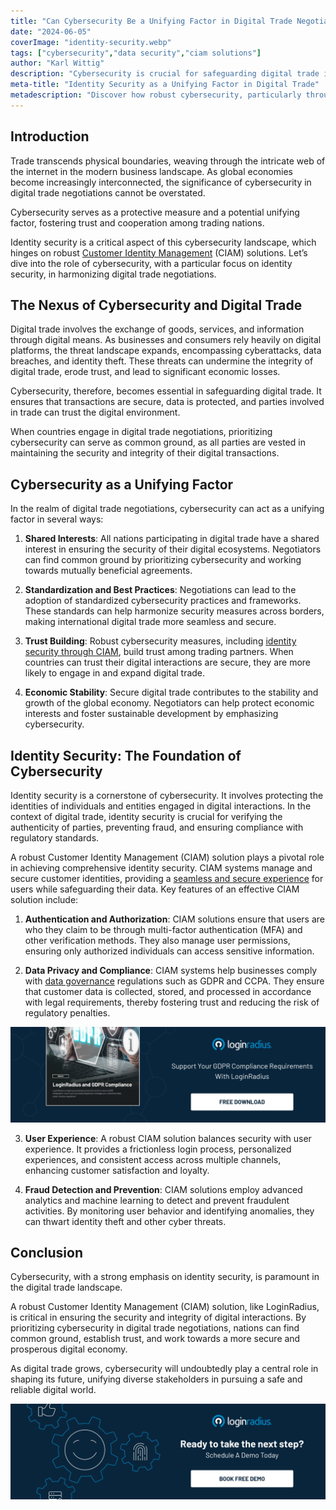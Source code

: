 ```yaml
---
title: "Can Cybersecurity Be a Unifying Factor in Digital Trade Negotiations?"
date: "2024-06-05"
coverImage: "identity-security.webp"
tags: ["cybersecurity","data security","ciam solutions"]
author: "Karl Wittig"
description: "Cybersecurity is crucial for safeguarding digital trade in the interconnected digital economy. This article explores how identity security, supported by robust Customer Identity Management (CIAM) solutions, can unify global digital trade negotiations by building trust and establishing common security standards."
meta-title: "Identity Security as a Unifying Factor in Digital Trade"
metadescription: "Discover how robust cybersecurity, particularly through effective CIAM solutions, can unify global digital trade negotiations and ensure secure interactions."
---
```

## Introduction

Trade transcends physical boundaries, weaving through the intricate web of the internet in the modern business landscape. As global economies become increasingly interconnected, the significance of cybersecurity in digital trade negotiations cannot be overstated. 

Cybersecurity serves as a protective measure and a potential unifying factor, fostering trust and cooperation among trading nations. 

Identity security is a critical aspect of this cybersecurity landscape, which hinges on robust [Customer Identity Management](https://www.loginradius.com/blog/identity/customer-identity-and-access-management/) (CIAM) solutions. Let’s dive into the role of cybersecurity, with a particular focus on identity security, in harmonizing digital trade negotiations.

## The Nexus of Cybersecurity and Digital Trade

Digital trade involves the exchange of goods, services, and information through digital means. As businesses and consumers rely heavily on digital platforms, the threat landscape expands, encompassing cyberattacks, data breaches, and identity theft. These threats can undermine the integrity of digital trade, erode trust, and lead to significant economic losses.

Cybersecurity, therefore, becomes essential in safeguarding digital trade. It ensures that transactions are secure, data is protected, and parties involved in trade can trust the digital environment. 

When countries engage in digital trade negotiations, prioritizing cybersecurity can serve as common ground, as all parties are vested in maintaining the security and integrity of their digital transactions.

## Cybersecurity as a Unifying Factor

In the realm of digital trade negotiations, cybersecurity can act as a unifying factor in several ways:

1. **Shared Interests**: All nations participating in digital trade have a shared interest in ensuring the security of their digital ecosystems. Negotiators can find common ground by prioritizing cybersecurity and working towards mutually beneficial agreements.

2. **Standardization and Best Practices**: Negotiations can lead to the adoption of standardized cybersecurity practices and frameworks. These standards can help harmonize security measures across borders, making international digital trade more seamless and secure.

3. **Trust Building**: Robust cybersecurity measures, including [identity security through CIAM](https://www.loginradius.com/blog/identity/what-is-identity-security/), build trust among trading partners. When countries can trust their digital interactions are secure, they are more likely to engage in and expand digital trade.

4. **Economic Stability**: Secure digital trade contributes to the stability and growth of the global economy. Negotiators can help protect economic interests and foster sustainable development by emphasizing cybersecurity.

## Identity Security: The Foundation of Cybersecurity

Identity security is a cornerstone of cybersecurity. It involves protecting the identities of individuals and entities engaged in digital interactions. In the context of digital trade, identity security is crucial for verifying the authenticity of parties, preventing fraud, and ensuring compliance with regulatory standards.

A robust Customer Identity Management (CIAM) solution plays a pivotal role in achieving comprehensive identity security. CIAM systems manage and secure customer identities, providing a [seamless and secure experience](https://www.loginradius.com/customer-experience-solutions/) for users while safeguarding their data. Key features of an effective CIAM solution include:

1. **Authentication and Authorization**: CIAM solutions ensure that users are who they claim to be through multi-factor authentication (MFA) and other verification methods. They also manage user permissions, ensuring only authorized individuals can access sensitive information.

2. **Data Privacy and Compliance**: CIAM systems help businesses comply with [data governance](https://www.loginradius.com/data-governance/) regulations such as GDPR and CCPA. They ensure that customer data is collected, stored, and processed in accordance with legal requirements, thereby fostering trust and reducing the risk of regulatory penalties.

[![EB-LR-GDPR-Compliance](EB-LR-GDPR-Compliance.webp)](https://www.loginradius.com/resource/ebook/loginradius-gdpr-compliance/)

3. **User Experience**: A robust CIAM solution balances security with user experience. It provides a frictionless login process, personalized experiences, and consistent access across multiple channels, enhancing customer satisfaction and loyalty.

4. **Fraud Detection and Prevention**: CIAM solutions employ advanced analytics and machine learning to detect and prevent fraudulent activities. By monitoring user behavior and identifying anomalies, they can thwart identity theft and other cyber threats.

## Conclusion

Cybersecurity, with a strong emphasis on identity security, is paramount in the digital trade landscape. 

A robust Customer Identity Management (CIAM) solution, like LoginRadius,  is critical in ensuring the security and integrity of digital interactions. By prioritizing cybersecurity in digital trade negotiations, nations can find common ground, establish trust, and work towards a more secure and prosperous digital economy. 

As digital trade grows, cybersecurity will undoubtedly play a central role in shaping its future, unifying diverse stakeholders in pursuing a safe and reliable digital world.

[![book-a-demo-loginradius](../../assets/book-a-demo-loginradius.webp)](https://www.loginradius.com/contact-us?utm_source=blog&utm_medium=web&utm_campaign=identity-security-digital-trade)
